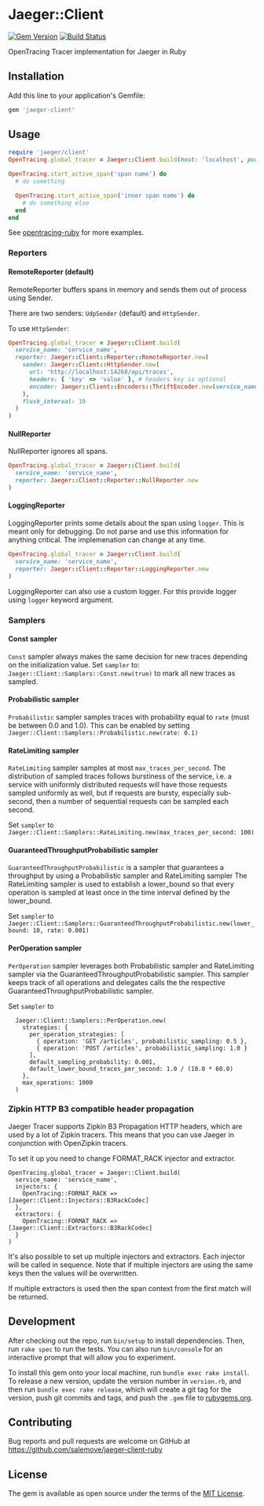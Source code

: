 Jaeger::Client
================
[![Gem Version](https://badge.fury.io/rb/jaeger-client.svg)](https://rubygems.org/gems/jaeger-client)
[![Build Status](https://travis-ci.org/salemove/jaeger-client-ruby.svg)](https://travis-ci.org/salemove/jaeger-client-ruby)

OpenTracing Tracer implementation for Jaeger in Ruby

## Installation

Add this line to your application's Gemfile:

```ruby
gem 'jaeger-client'
```

## Usage

```ruby
require 'jaeger/client'
OpenTracing.global_tracer = Jaeger::Client.build(host: 'localhost', port: 6831, service_name: 'echo')

OpenTracing.start_active_span('span name') do
  # do something

  OpenTracing.start_active_span('inner span name') do
    # do something else
  end
end
```

See [opentracing-ruby](https://github.com/opentracing/opentracing-ruby) for more examples.

### Reporters

#### RemoteReporter (default)

RemoteReporter buffers spans in memory and sends them out of process using Sender.

There are two senders: `UdpSender` (default) and `HttpSender`.

To use `HttpSender`:

```ruby
OpenTracing.global_tracer = Jaeger::Client.build(
  service_name: 'service_name',
  reporter: Jaeger::Client::Reporter::RemoteReporter.new(
    sender: Jaeger::Client::HttpSender.new(
      url: 'http://localhost:14268/api/traces',
      headers: { 'key' => 'value' }, # headers key is optional
      encoder: Jaeger::Client::Encoders::ThriftEncoder.new(service_name: 'service_name')
    ),
    flush_interval: 10
  )
)
```

#### NullReporter

NullReporter ignores all spans.

```ruby
OpenTracing.global_tracer = Jaeger::Client.build(
  service_name: 'service_name',
  reporter: Jaeger::Client::Reporter::NullReporter.new
)
```

#### LoggingReporter

LoggingReporter prints some details about the span using `logger`. This is meant only for debugging. Do not parse and use this information for anything critical. The implemenation can change at any time.

```ruby
OpenTracing.global_tracer = Jaeger::Client.build(
  service_name: 'service_name',
  reporter: Jaeger::Client::Reporter::LoggingReporter.new
)
```

LoggingReporter can also use a custom logger. For this provide logger using `logger` keyword argument.

### Samplers

#### Const sampler

`Const` sampler always makes the same decision for new traces depending on the initialization value. Set `sampler` to: `Jaeger::Client::Samplers::Const.new(true)` to mark all new traces as sampled.

#### Probabilistic sampler

`Probabilistic` sampler samples traces with probability equal to `rate` (must be between 0.0 and 1.0). This can be enabled by setting `Jaeger::Client::Samplers::Probabilistic.new(rate: 0.1)`

#### RateLimiting sampler

`RateLimiting` sampler samples at most `max_traces_per_second`. The distribution of sampled traces follows burstiness of the service, i.e. a service with uniformly distributed requests will have those requests sampled uniformly as well, but if requests are bursty, especially sub-second, then a number of sequential requests can be sampled each second.

Set `sampler` to `Jaeger::Client::Samplers::RateLimiting.new(max_traces_per_second: 100)`

#### GuaranteedThroughputProbabilistic sampler

`GuaranteedThroughputProbabilistic` is a sampler that guarantees a throughput by using a Probabilistic sampler and RateLimiting sampler The RateLimiting sampler is used to establish a lower_bound so that every operation is sampled at least once in the time interval defined by the lower_bound.

Set `sampler` to `Jaeger::Client::Samplers::GuaranteedThroughputProbabilistic.new(lower_bound: 10, rate: 0.001)`

#### PerOperation sampler

`PerOperation` sampler leverages both Probabilistic sampler and RateLimiting sampler via the GuaranteedThroughputProbabilistic sampler. This sampler keeps track of all operations and delegates calls the the respective GuaranteedThroughputProbabilistic sampler.

Set `sampler` to
```
  Jaeger::Client::Samplers::PerOperation.new(
    strategies: {
      per_operation_strategies: [
        { operation: 'GET /articles', probabilistic_sampling: 0.5 },
        { operation: 'POST /articles', probabilistic_sampling: 1.0 }
      ],
      default_sampling_probability: 0.001,
      default_lower_bound_traces_per_second: 1.0 / (10.0 * 60.0)
    },
    max_operations: 1000
  )
```

### Zipkin HTTP B3 compatible header propagation

Jaeger Tracer supports Zipkin B3 Propagation HTTP headers, which are used by a lot of Zipkin tracers. This means that you can use Jaeger in conjunction with OpenZipkin tracers.

To set it up you need to change FORMAT_RACK injector and extractor.

```
OpenTracing.global_tracer = Jaeger::Client.build(
  service_name: 'service_name',
  injectors: {
    OpenTracing::FORMAT_RACK => [Jaeger::Client::Injectors::B3RackCodec]
  },
  extractors: {
    OpenTracing::FORMAT_RACK => [Jaeger::Client::Extractors::B3RackCodec]
  }
)
```

It's also possible to set up multiple injectors and extractors. Each injector will be called in sequence. Note that if multiple injectors are using the same keys then the values will be overwritten.

If multiple extractors is used then the span context from the first match will be returned.

## Development

After checking out the repo, run `bin/setup` to install dependencies. Then, run `rake spec` to run the tests. You can also run `bin/console` for an interactive prompt that will allow you to experiment.

To install this gem onto your local machine, run `bundle exec rake install`. To release a new version, update the version number in `version.rb`, and then run `bundle exec rake release`, which will create a git tag for the version, push git commits and tags, and push the `.gem` file to [rubygems.org](https://rubygems.org).

## Contributing

Bug reports and pull requests are welcome on GitHub at https://github.com/salemove/jaeger-client-ruby


## License

The gem is available as open source under the terms of the [MIT License](http://opensource.org/licenses/MIT).

